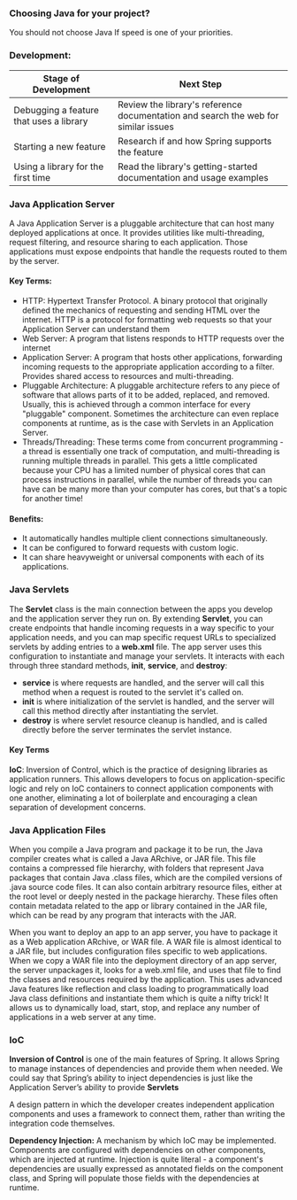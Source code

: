 ### Choosing Java for your project? 
You should not choose Java If speed is one of your priorities.

### Development:

| Stage of Development                    |  Next Step  |
| ----------------------------------------| ----------- |
| Debugging a feature that uses a library | Review the library's reference documentation and search the web for similar issues       |
| Starting a new feature                  | Research if and how Spring supports the feature        |
| Using a library for the first time      | Read the library's getting-started documentation and usage examples |

### Java Application Server
A Java Application Server is a pluggable architecture that can host many deployed applications at once. It provides utilities like multi-threading, request filtering, and resource sharing to each application. Those applications must expose endpoints that handle the requests routed to them by the server.

#### Key Terms:
- HTTP: Hypertext Transfer Protocol. A binary protocol that originally defined the mechanics of requesting and sending HTML over the internet. HTTP is a protocol for formatting web requests so that your Application Server can understand them
- Web Server: A program that listens responds to HTTP requests over the internet
- Application Server: A program that hosts other applications, forwarding incoming requests to the appropriate application according to a filter. Provides shared access to resources and multi-threading.
- Pluggable Architecture: A pluggable architecture refers to any piece of software that allows parts of it to be added, replaced, and removed. Usually, this is achieved through a common interface for every "pluggable" component. Sometimes the architecture can even replace components at runtime, as is the case with Servlets in an Application Server.
- Threads/Threading: These terms come from concurrent programming - a thread is essentially one track of computation, and multi-threading is running multiple threads in parallel. This gets a little complicated because your CPU has a limited number of physical cores that can process instructions in parallel, while the number of threads you can have can be many more than your computer has cores, but that's a topic for another time!


#### Benefits:
- It automatically handles multiple client connections simultaneously.
- It can be configured to forward requests with custom logic.
- It can share heavyweight or universal components with each of its applications.


### Java Servlets

The <b>Servlet</b> class is the main connection between the apps you develop and the application server they run on. By extending  <b>Servlet</b>, you can create endpoints that handle incoming requests in a way specific to your application needs, and you can map specific request URLs to specialized servlets by adding entries to a <b>web.xml</b> file. The app server uses this configuration to instantiate and manage your servlets. It interacts with each through three standard methods,  <b>init</b>, <b>service</b>, and  <b>destroy</b>:

-  <b>service</b> is where requests are handled, and the server will call this method when a request is routed to the servlet it's called on.
-  <b>init</b> is where initialization of the servlet is handled, and the server will call this method directly after instantiating the servlet.
-  <b>destroy</b> is where servlet resource cleanup is handled, and is called directly before the server terminates the servlet instance.

#### Key Terms
<b>IoC</b>: Inversion of Control, which is the practice of designing libraries as application runners. This allows developers to focus on application-specific logic and rely on IoC containers to connect application components with one another, eliminating a lot of boilerplate and encouraging a clean separation of development concerns.

### Java Application Files
When you compile a Java program and package it to be run, the Java compiler creates what is called a Java ARchive, or JAR file. This file contains a compressed file hierarchy, with folders that represent Java packages that contain Java .class files, which are the compiled versions of .java source code files. It can also contain arbitrary resource files, either at the root level or deeply nested in the package hierarchy. These files often contain metadata related to the app or library contained in the JAR file, which can be read by any program that interacts with the JAR.

When you want to deploy an app to an app server, you have to package it as a Web application ARchive, or WAR file. A WAR file is almost identical to a JAR file, but includes configuration files specific to web applications. When we copy a WAR file into the deployment directory of an app server, the server unpackages it, looks for a web.xml file, and uses that file to find the classes and resources required by the application. This uses advanced Java features like reflection and class loading to programmatically load Java class definitions and instantiate them which is quite a nifty trick! It allows us to dynamically load, start, stop, and replace any number of applications in a web server at any time.

### IoC
<b>Inversion of Control</b> is one of the main features of Spring. It allows Spring to manage instances of dependencies and provide them when needed.
We could say that Spring’s ability to inject dependencies is just like the Application Server’s ability to provide <b>Servlets</b>

A design pattern in which the developer creates independent application components and uses a framework to connect them, rather than writing the integration code themselves.

<b>Dependency Injection:</b> A mechanism by which IoC may be implemented. Components are configured with dependencies on other components, which are injected at runtime. Injection is quite literal - a component's dependencies are usually expressed as annotated fields on the component class, and Spring will populate those fields with the dependencies at runtime.


